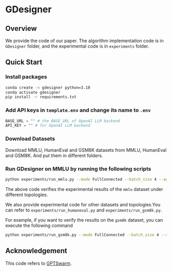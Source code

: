 # GDesigner

## Overview

We provide the code of our paper. The algorithm implementation code is in `GDesigner` folder, and the experimental code is in `experiments` folder.

## Quick Start

### Install packages

```bash
conda create -n gdesigner python=3.10
conda activate gdesigner
pip install -r requirements.txt
```

### Add API keys in `template.env` and change its name to `.env`

```python
BASE_URL = "" # the BASE_URL of OpenAI LLM backend
API_KEY = "" # for OpenAI LLM backend
```

### Download Datasets

Download MMLU, HumanEval and GSM8K datasets from MMLU, HumanEval and GSM8K. And put them in different folders.

### Run GDesigner on MMLU by running the following scripts

```bash
python experiments/run_mmlu.py --mode FullConnected --batch_size 4 --agent_nums 6 --num_iterations 10 --num_rounds 1 --optimized_spatial
```

The above code verifies the experimental results of the `mmlu` dataset under different topologies.

We also provide experimental code for other datasets and topologies.You can refer to `experiments/run_humaneval.py` and `experiments/run_gsm8k.py`.

For example, if you want to verify the results on the `gsm8k` dataset, you can execute the following command

```bash
python experiments/run_gsm8k.py --mode FullConnected --batch_size 4 --agent_nums 4 --num_iterations 10 --num_rounds 1 --optimized_spatial
```

## Acknowledgement

This code refers to [GPTSwarm](https://github.com/metauto-ai/GPTSwarm).
